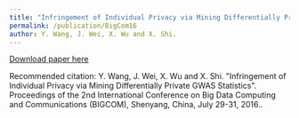 ```yaml
---
title: "Infringement of Individual Privacy via Mining Differentially Private GWAS Statistics"
permalink: /publication/BigCom16
author: Y. Wang, J. Wei, X. Wu and X. Shi.
---
```


[Download paper here](http://vwangyue.github.io/files/BigCom16.pdf)

Recommended citation: Y. Wang, J. Wei, X. Wu and X. Shi. "Infringement of Individual Privacy via Mining Differentially Private GWAS Statistics".  Proceedings of the 2nd International Conference on Big Data Computing and Communications (BIGCOM), Shenyang, China, July 29-31, 2016..
